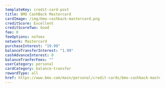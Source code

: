 ```yaml
---
templateKey: credit-card-post
title: BMO CashBack Mastercard
cardImage: /img/bmo-cashback-mastercard.png
creditScore: Excellent
creditScoreTwo: Good
fee: 0
feeOptions: nofees
network: Mastercard
purchaseInterest: "19.99"
balanceTransferInterest: "1.99"
cashAdvanceInterest: 0
balanceTranferFees: ""
userCategory: personal
cardCategory: balance-transfer
rewardType: all
href: https://www.bmo.com/main/personal/credit-cards/bmo-cashback-mastercard/
---
```

